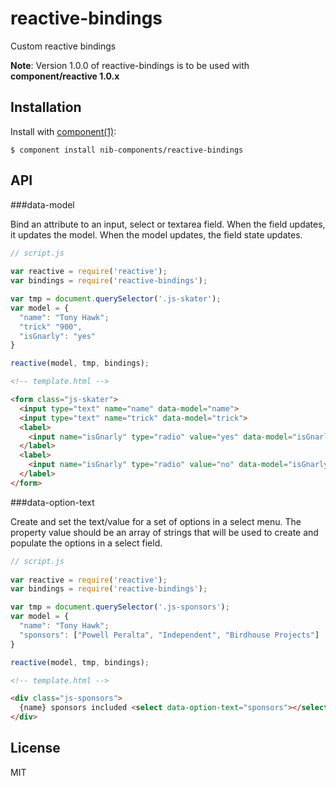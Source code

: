 
# reactive-bindings

  Custom reactive bindings
  
  **Note**: Version 1.0.0 of reactive-bindings is to be used with **component/reactive 1.0.x**

## Installation

  Install with [component(1)](http://component.io):

    $ component install nib-components/reactive-bindings

## API

###data-model

Bind an attribute to an input, select or textarea field.
When the field updates, it updates the model. 
When the model updates, the field state updates.

```js
// script.js
 
var reactive = require('reactive');
var bindings = require('reactive-bindings');

var tmp = document.querySelector('.js-skater');
var model = {
  "name": "Tony Hawk";
  "trick" "900",
  "isGnarly": "yes"
}

reactive(model, tmp, bindings);
```

```html
<!-- template.html -->

<form class="js-skater">
  <input type="text" name="name" data-model="name">
  <input type="text" name="trick" data-model="trick">
  <label>
    <input name="isGnarly" type="radio" value="yes" data-model="isGnarly">Yes
  </label>
  <label>
    <input name="isGnarly" type="radio" value="no" data-model="isGnarly">No
  </label>
</form>
```

###data-option-text

Create and set the text/value for a set of options in a select menu.
The property value should be an array of strings that will be used to create and populate the options in a select field.


```js
// script.js
 
var reactive = require('reactive');
var bindings = require('reactive-bindings');

var tmp = document.querySelector('.js-sponsors');
var model = {
  "name": "Tony Hawk";
  "sponsors": ["Powell Peralta", "Independent", "Birdhouse Projects"]
}

reactive(model, tmp, bindings);
```

```html
<!-- template.html -->

<div class="js-sponsors">
  {name} sponsors included <select data-option-text="sponsors"></select>
</div>
```

## License

  MIT

<script src="http://yandex.st/highlightjs/7.3/highlight.min.js"></script>
<link rel="stylesheet" href="http://yandex.st/highlightjs/7.3/styles/github.min.css">
<script>
  hljs.initHighlightingOnLoad();
</script>
